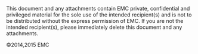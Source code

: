 This document and any attachments contain EMC private, confidential and
privileged material for the sole use of the intended recipient(s) and is not
to be distributed without the express permission of EMC. If you are not the
intended recipient(s), please immediately delete this document and any
attachments.

&copy;2014,2015 EMC
